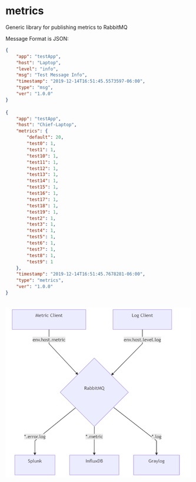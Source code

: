# metrics
Generic library for publishing metrics to RabbitMQ

Message Format is JSON:
```json
{
	"app": "testApp",
	"host": "Laptop",
	"level": "info",
	"msg": "Test Message Info",
	"timestamp": "2019-12-14T16:51:45.5573597-06:00",
	"type": "msg",
	"ver": "1.0.0"
}

{
	"app": "testApp",
	"host": "Chief-Laptop",
	"metrics": {
		"default": 20,
		"test0": 1,
		"test1": 1,
		"test10": 1,
		"test11": 1,
		"test12": 1,
		"test13": 1,
		"test14": 1,
		"test15": 1,
		"test16": 1,
		"test17": 1,
		"test18": 1,
		"test19": 1,
		"test2": 1,
		"test3": 1,
		"test4": 1,
		"test5": 1,
		"test6": 1,
		"test7": 1,
		"test8": 1,
		"test9": 1
	},
	"timestamp": "2019-12-14T16:51:45.7678281-06:00",
	"type": "metrics",
	"ver": "1.0.0"
}
```
<code>
</code>


<img src="https://github.com/sandman-cs/metrics/blob/master/images/mermaid-diagram-20191214065917.png">



